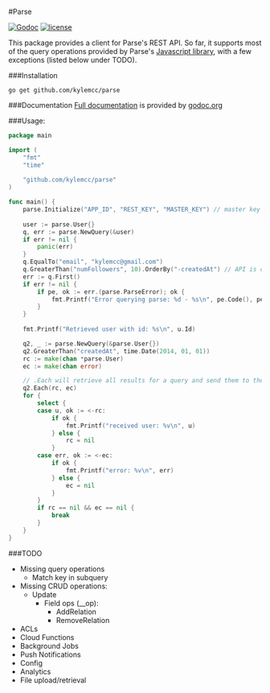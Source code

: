 #Parse

[![Godoc](http://img.shields.io/badge/godoc-reference-blue.svg?style=flat)](https://godoc.org/github.com/kylemcc/parse) [![license](http://img.shields.io/badge/license-BSD-red.svg?style=flat)](https://raw.githubusercontent.com/kylemcc/parse/master/LICENSE)

This package provides a client for Parse's REST API. So far, it supports most of the query operations
provided by Parse's [Javascript library](https://parse.com/docs/js/symbols/Parse.Query.html), with a
few exceptions (listed below under TODO).

###Installation

    go get github.com/kylemcc/parse

###Documentation
[Full documentation](http://godoc.org/github.com/kylemcc/parse) is provided by [godoc.org](http://godoc.org)

###Usage:
```go
package main

import (
    "fmt"
	"time"
    
    "github.com/kylemcc/parse"
)

func main() {
    parse.Initialize("APP_ID", "REST_KEY", "MASTER_KEY") // master key is optional
    
    user := parse.User{}
    q, err := parse.NewQuery(&user)
	if err != nil {
		panic(err)
	}
    q.EqualTo("email", "kylemcc@gmail.com")
    q.GreaterThan("numFollowers", 10).OrderBy("-createdAt") // API is chainable
    err := q.First()
    if err != nil {
        if pe, ok := err.(parse.ParseError); ok {
            fmt.Printf("Error querying parse: %d - %s\n", pe.Code(), pe.Message())
        }
    }
    
    fmt.Printf("Retrieved user with id: %s\n", u.Id)

	q2, _ := parse.NewQuery(&parse.User{})
	q2.GreaterThan("createdAt", time.Date(2014, 01, 01))
	rc := make(chan *parse.User)
	ec := make(chan error)

	// .Each will retrieve all results for a query and send them to the provided channel
	q2.Each(rc, ec)
	for {
		select {
		case u, ok := <-rc:
			if ok {
				fmt.Printf("received user: %v\n", u)
			} else {
				rc = nil
			}
		case err, ok := <-ec:
			if ok {
				fmt.Printf("error: %v\n", err)
			} else {
				ec = nil
			}
		}
		if rc == nil && ec == nil {
			break
		}
	}
}
```

###TODO
- Missing query operations
    - Match key in subquery
- Missing CRUD operations:
    - Update
		- Field ops (__op):
			- AddRelation
			- RemoveRelation
- ACLs
- Cloud Functions
- Background Jobs
- Push Notifications
- Config
- Analytics
- File upload/retrieval
